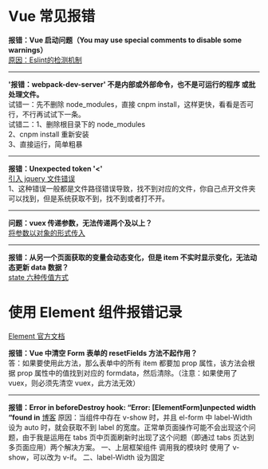 # Vue 常见报错
**报错：Vue 启动问题（You may use special comments to disable some warnings）**  
[原因：Eslint的检测机制](https://blog.csdn.net/ThisEqualThis/article/details/100550761)

****
**'报错：webpack-dev-server' 不是内部或外部命令，也不是可运行的程序 或批处理文件。**  
试错一：先不删除 node_modules，直接 cnpm install，这样更快，看看是否可行，不行再试试下一条。  
试错二：1、删除根目录下的 node_modules  
2、cnpm install 重新安装  
3、直接运行，简单粗暴  

****
**报错：Unexpected token '<'**  
[引入 jquery 文件错误](https://www.jianshu.com/p/6c3c33c43509)  
1、这种错误一般都是文件路径错误导致，找不到对应的文件，你自己点开文件夹可以找到，但是系统获取不到，找不到或者打不开。

****
**问题：vuex 传递参数，无法传递两个及以上？**  
[将参数以对象的形式传入](https://www.cnblogs.com/shidawang/p/12090971.html)

****
**报错：从另一个页面获取的变量会动态变化，但是 item 不实时显示变化，无法动态更新 data 数据？**  
[state 六种传值方式](https://www.cnblogs.com/ming1025/p/13073753.html)


# 使用 Element 组件报错记录
[Element 官方文档](https://element.eleme.cn/#/zh-CN)

**报错：Vue 中清空 Form 表单的 resetFields 方法不起作用？**  
答：如果要使用此方法，那么表单中的所有 item 都要加 prop 属性，该方法会根据 prop 属性中的值找到对应的 formdata，然后清除。（注意：如果使用了 vuex，则必须先清空 vuex，此方法无效）

****
**报错：Error in beforeDestroy hook: “Error: [ElementForm]unpected width “found in**
[博客](https://www.cnblogs.com/chendada/p/12570825.html)
原因：当组件中存在 v-show 时，并且 el-form 中 label-Width 设为 auto 时，就会获取不到 label 的宽度。正常单页面操作可能不会出现这个问题，由于我是运用在 tabs 页中页面刷新时出现了这个问题（即通过 tabs 页达到多页面应用）两个解决方案。
一、上层框架组件 调用我的模块时 使用了 v-show，可以改为 v-if。
二、label-Width 设为固定
